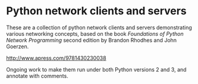 # Python network clients and servers

These are a collection of python network clients and servers demonstrating
various networking concepts, based on the book 
*Foundations of Python Network Programming* second edition by 
Brandon Rhodhes and John Goerzen.

http://www.apress.com/9781430230038

Ongoing work to make them run under both Python versions 2 and 3, and annotate
with comments.
